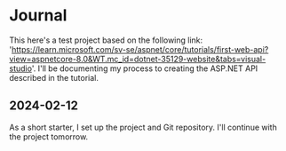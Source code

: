 Journal
=======
This here's a test project based on the following link: 'https://learn.microsoft.com/sv-se/aspnet/core/tutorials/first-web-api?view=aspnetcore-8.0&WT.mc_id=dotnet-35129-website&tabs=visual-studio'. I'll be documenting my process to creating the ASP.NET API described in the tutorial.

2024-02-12
-----------
As a short starter, I set up the project and Git repository. I'll continue with the project tomorrow.